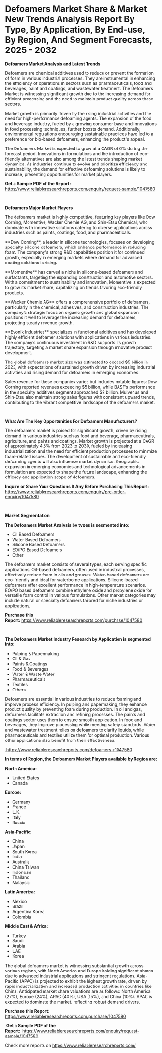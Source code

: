 <p><h1>Defoamers Market Share & Market New Trends Analysis Report By Type, By Application, By End-use, By Region, And Segment Forecasts, 2025 - 2032</h1></p><p><strong>Defoamers Market Analysis and Latest Trends</strong></p>
<p><p>Defoamers are chemical additives used to reduce or prevent the formation of foam in various industrial processes. They are instrumental in enhancing the efficiency of operations in sectors such as pharmaceuticals, food and beverages, paint and coatings, and wastewater treatment. The Defoamers Market is witnessing significant growth due to the increasing demand for efficient processing and the need to maintain product quality across these sectors.</p><p>Market growth is primarily driven by the rising industrial activities and the need for high-performance defoaming agents. The expansion of the food and beverage industry, fueled by a growing consumer base and innovations in food processing techniques, further boosts demand. Additionally, environmental regulations encouraging sustainable practices have led to a preference for bio-based defoamers, enhancing the product's appeal.</p><p>The Defoamers Market is expected to grow at a CAGR of 6% during the forecast period. Innovations in formulations and the introduction of eco-friendly alternatives are also among the latest trends shaping market dynamics. As industries continue to evolve and prioritize efficiency and sustainability, the demand for effective defoaming solutions is likely to increase, presenting opportunities for market players.</p></p>
<p><strong>Get a Sample PDF of the Report:&nbsp;</strong> <a href="https://www.reliableresearchreports.com/enquiry/request-sample/1047580?utm_campaign=3557&utm_medium=2&utm_source=Github&utm_content=ia&utm_term=01042025&utm_id=defoamers">https://www.reliableresearchreports.com/enquiry/request-sample/1047580</a></p>
<p>&nbsp;</p>
<p><strong>Defoamers Major Market Players</strong></p>
<p><p>The defoamers market is highly competitive, featuring key players like Dow Corning, Momentive, Wacker Chemie AG, and Shin-Etsu Chemical, who dominate with innovative solutions catering to diverse applications across industries such as paints, coatings, food, and pharmaceuticals.</p><p>**Dow Corning**, a leader in silicone technologies, focuses on developing specialty silicone defoamers, which enhance performance in reducing foam. The company's strong R&D capabilities position it for continued growth, especially in emerging markets where demand for advanced coating solutions is rising.</p><p>**Momentive** has carved a niche in silicone-based defoamers and surfactants, targeting the expanding construction and automotive sectors. With a commitment to sustainability and innovation, Momentive is expected to grow its market share, capitalizing on trends favoring eco-friendly products.</p><p>**Wacker Chemie AG** offers a comprehensive portfolio of defoamers, particularly in the chemical, adhesives, and construction industries. The company’s strategic focus on organic growth and global expansion positions it well to leverage the increasing demand for defoamers, projecting steady revenue growth.</p><p>**Evonik Industries** specializes in functional additives and has developed highly efficient defoamer solutions with applications in various industries. The company’s continuous investment in R&D supports its growth trajectory, targeting a market share expansion through innovative product development.</p><p>The global defoamers market size was estimated to exceed $5 billion in 2023, with expectations of sustained growth driven by increasing industrial activities and rising demand for defoamers in emerging economies.</p><p>Sales revenue for these companies varies but includes notable figures: Dow Corning reported revenues exceeding $5 billion, while BASF’s performance in the specialty additives segment approached $2 billion. Muivenus and Shin-Etsu also maintain strong sales figures with consistent upward trends, contributing to the vibrant competitive landscape of the defoamers market.</p></p>
<p>&nbsp;</p>
<p><strong>What Are The Key Opportunities For Defoamers Manufacturers?</strong></p>
<p><p>The defoamers market is poised for significant growth, driven by rising demand in various industries such as food and beverage, pharmaceuticals, agriculture, and paints and coatings. Market growth is projected at a CAGR of approximately 4.5% from 2023 to 2030, fueled by increasing industrialization and the need for efficient production processes to minimize foam-related issues. The development of sustainable and eco-friendly defoaming agents will also influence market dynamics. Geographic expansion in emerging economies and technological advancements in formulation are expected to shape the future landscape, enhancing the efficacy and application scope of defoamers.</p></p>
<p><strong>Inquire or Share Your Questions If Any Before Purchasing This Report:</strong> <a href="https://www.reliableresearchreports.com/enquiry/pre-order-enquiry/1047580?utm_campaign=3557&utm_medium=2&utm_source=Github&utm_content=ia&utm_term=01042025&utm_id=defoamers">https://www.reliableresearchreports.com/enquiry/pre-order-enquiry/1047580</a></p>
<p>&nbsp;</p>
<p><strong>Market Segmentation</strong></p>
<p><strong>The Defoamers Market Analysis by types is segmented into:</strong></p>
<p><ul><li>Oil Based Defoamers</li><li>Water Based Defoamers</li><li>Silicone Based Defoamers</li><li>EO/PO Based Defoamers</li><li>Other</li></ul></p>
<p><p>The defoamers market consists of several types, each serving specific applications. Oil-based defoamers, often used in industrial processes, effectively reduce foam in oils and greases. Water-based defoamers are eco-friendly and ideal for waterborne applications. Silicone-based defoamers offer excellent performance in high-temperature scenarios. EO/PO based defoamers combine ethylene oxide and propylene oxide for versatile foam control in various formulations. Other market categories may include natural or specialty defoamers tailored for niche industries or applications.</p></p>
<p><strong>Purchase this Report:&nbsp;</strong><a href="https://www.reliableresearchreports.com/purchase/1047580?utm_campaign=3557&utm_medium=2&utm_source=Github&utm_content=ia&utm_term=01042025&utm_id=defoamers">https://www.reliableresearchreports.com/purchase/1047580</a></p>
<p>&nbsp;</p>
<p><strong>The Defoamers Market Industry Research by Application is segmented into:</strong></p>
<p><ul><li>Pulping & Papermaking</li><li>Oil & Gas</li><li>Paints & Coatings</li><li>Food & Beverages</li><li>Water & Waste Water</li><li>Pharmaceuticals</li><li>Textiles</li><li>Others</li></ul></p>
<p><p>Defoamers are essential in various industries to reduce foaming and improve process efficiency. In pulping and papermaking, they enhance product quality by preventing foam during production. In oil and gas, defoamers facilitate extraction and refining processes. The paints and coatings sector uses them to ensure smooth application. In food and beverages, they improve processing while meeting safety standards. Water and wastewater treatment relies on defoamers to clarify liquids, while pharmaceuticals and textiles utilize them for optimal production. Various other applications also benefit from their effectiveness.</p></p>
<p><a href="https://www.reliableresearchreports.com/defoamers-r1047580?utm_campaign=3557&utm_medium=2&utm_source=Github&utm_content=ia&utm_term=01042025&utm_id=defoamers">&nbsp;https://www.reliableresearchreports.com/defoamers-r1047580</a></p>
<p><strong>In terms of Region, the Defoamers Market Players available by Region are:</strong></p>
<p>
    <p> <strong> North America: </strong>
        <ul>
            <li>United States</li>
            <li>Canada</li>
        </ul>
        </p> 
    <p> <strong> Europe: </strong>
        <ul>
            <li>Germany</li>
            <li>France</li>
            <li>U.K.</li>
            <li>Italy</li>
            <li>Russia</li>
        </ul>
        </p> 
    <p> <strong> Asia-Pacific: </strong>
        <ul>
            <li>China</li>
            <li>Japan</li>
            <li>South Korea</li>
            <li>India</li>
            <li>Australia</li>
            <li>China Taiwan</li>
            <li>Indonesia</li>
            <li>Thailand</li>
            <li>Malaysia</li>
        </ul>
        </p> 
    <p> <strong> Latin America: </strong>
        <ul>
            <li>Mexico</li>
            <li>Brazil</li>
            <li>Argentina Korea</li>
            <li>Colombia</li>
        </ul>
        </p> 
    <p> <strong> Middle East & Africa: </strong>
        <ul>
            <li>Turkey</li>
            <li>Saudi</li>
            <li>Arabia</li>
            <li>UAE</li>
            <li>Korea</li>
        </ul>
    </p>
    </p>
<p><p>The global defoamers market is witnessing substantial growth across various regions, with North America and Europe holding significant shares due to advanced industrial applications and stringent regulations. Asia-Pacific (APAC) is projected to exhibit the highest growth rate, driven by rapid industrialization and increased production activities in countries like China. Anticipated market share valuations are as follows: North America (27%), Europe (24%), APAC (40%), USA (15%), and China (10%). APAC is expected to dominate the market, reflecting robust demand drivers.</p></p>
<p><strong>Purchase this Report: </strong><a href="https://www.reliableresearchreports.com/purchase/1047580?utm_campaign=3557&utm_medium=2&utm_source=Github&utm_content=ia&utm_term=01042025&utm_id=defoamers">https://www.reliableresearchreports.com/purchase/1047580</a></p>
<p>&nbsp;<strong>Get a Sample PDF of the Report:&nbsp;&nbsp;</strong><a href="https://www.reliableresearchreports.com/enquiry/request-sample/1047580?utm_campaign=3557&utm_medium=2&utm_source=Github&utm_content=ia&utm_term=01042025&utm_id=defoamers">https://www.reliableresearchreports.com/enquiry/request-sample/1047580</a></p>
<p><strong></strong></p>
<p>Check more reports on <a href="https://www.reliableresearchreports.com/?utm_campaign=3557&utm_medium=2&utm_source=Github&utm_content=ia&utm_term=01042025&utm_id=defoamers">https://www.reliableresearchreports.com/</a></p>